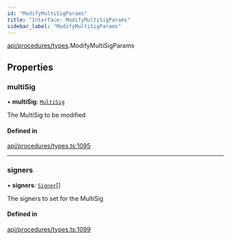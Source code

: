 ```yaml
---
id: "ModifyMultiSigParams"
title: "Interface: ModifyMultiSigParams"
sidebar_label: "ModifyMultiSigParams"
---
```


[api/procedures/types](../../../../../modules/API/Procedures/Types/Types.md).ModifyMultiSigParams

## Properties

### multiSig

• **multiSig**: [`MultiSig`](../../../../../classes/API/Entities/Account/MultiSig/MultiSig.md)

The MultiSig to be modified

#### Defined in

[api/procedures/types.ts:1095](https://github.com/PolymeshAssociation/polymesh-sdk/blob/b6f9fb883/src/api/procedures/types.ts#L1095)

___

### signers

• **signers**: [`Signer`](../../../../../modules/Types/Types.md#signer)[]

The signers to set for the MultiSig

#### Defined in

[api/procedures/types.ts:1099](https://github.com/PolymeshAssociation/polymesh-sdk/blob/b6f9fb883/src/api/procedures/types.ts#L1099)
